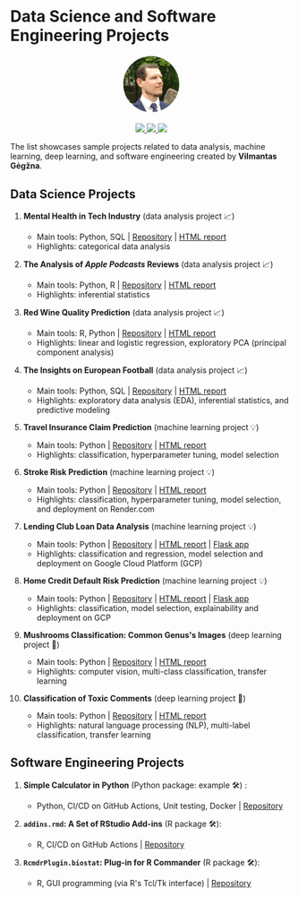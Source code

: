 Data Science and Software Engineering Projects
================================================


<img src="https://raw.githubusercontent.com/GegznaV/ds-projects/main/_img/vg-profile-100x100.png" alt="profile photo" width="100" height="100"
style="
border-radius: 50%;
  display: block;
  margin-top: 20px;
  margin-bottom: 20px;
  margin-left: auto;
  margin-right: auto;
"/>

<center>
<a href="https://github.com/GegznaV" target="_blank">
   <img src="https://img.shields.io/badge/GitHub-100000?style=for-the-badge&logo=github&logoColor=lightgrey&color=black">
</a>
<a href="https://www.linkedin.com/in/vilmantas-gegzna/" target="_blank">
   <img src="https://img.shields.io/badge/LinkedIn-0077B5?style=for-the-badge&logo=linkedin&logoColor=0e76a8&color=black">
</a>
<a href="mailto:gegznav@gmail.com?subject=Let's connect (DS portfolio)" target="_blank">
   <img src="https://img.shields.io/badge/Gmail-D14836?style=for-the-badge&logo=gmail&color=black">
</a>
</center>

The list showcases sample projects related to data analysis, machine learning, deep learning, and software engineering created by **Vilmantas Gėgžna**.


## Data Science Projects

1. **Mental Health in Tech Industry** (data analysis project 📈)
    - Main tools: Python, SQL | 
    [Repository](https://github.com/GegznaV/ds-projects/tree/main/mental-health) | 
    [HTML report](https://gegznav.github.io/ds-projects/mental-health/)
    - Highlights: categorical data analysis

2. **The Analysis of *Apple Podcasts* Reviews** (data analysis project 📈)
    - Main tools: Python,  R | 
    [Repository](https://github.com/GegznaV/ds-projects/tree/main/apple-podcasts) | 
    [HTML report](https://gegznav.github.io/ds-projects/apple-podcasts/)
    - Highlights: inferential statistics

3. **Red Wine Quality Prediction** (data analysis project 📈)
    - Main tools: R, Python | 
    [Repository](https://github.com/GegznaV/ds-projects/tree/main/red-wine-quality) | 
    [HTML report](https://gegznav.github.io/ds-projects/red-wine-quality/)
    - Highlights: linear and logistic regression, exploratory PCA (principal component analysis)

4. **The Insights on European Football** (data analysis project 📈)
    - Main tools: Python, SQL | 
    [Repository](https://github.com/GegznaV/ds-projects/tree/main/european-football) | 
    [HTML report](https://gegznav.github.io/ds-projects/european-football) 
    - Highlights: exploratory data analysis (EDA), inferential statistics, and predictive modeling
    
5. **Travel Insurance Claim Prediction** (machine learning project 💡)
    - Main tools: Python | 
    [Repository](https://github.com/GegznaV/ds-projects/tree/main/travel-insurance) | 
    [HTML report](https://gegznav.github.io/ds-projects/travel-insurance) 
    - Highlights: classification, hyperparameter tuning, model selection
    
6. **Stroke Risk Prediction** (machine learning project 💡)
    - Main tools: Python | 
    [Repository](https://github.com/GegznaV/ds-projects/tree/main/stroke-prediction) | 
    [HTML report](https://gegznav.github.io/ds-projects/stroke-prediction) 
    - Highlights: classification, hyperparameter tuning, model selection, and deployment on Render.com

7. **Lending Club Loan Data Analysis** (machine learning project 💡)
    - Main tools: Python | 
    [Repository](https://github.com/GegznaV/ds-projects/tree/main/lending-club) | 
    [HTML report](https://gegznav.github.io/ds-projects/lending-club) | 
    [Flask app](https://github.com/GegznaV/ds-projects/tree/main/lending-club/app)
    - Highlights: classification and regression, model selection and deployment on Google Cloud Platform (GCP)

8. **Home Credit Default Risk Prediction** (machine learning project 💡)
    - Main tools: Python | 
    [Repository](https://github.com/GegznaV/ds-projects/tree/main/home-credit) | 
    [HTML report](https://gegznav.github.io/ds-projects/home-credit) | 
    [Flask app](https://github.com/GegznaV/ds-projects/tree/main/home-credit/app)
    - Highlights: classification, model selection, explainability and deployment on GCP

9. **Mushrooms Classification: Common Genus's Images** (deep learning project 🧩)
    - Main tools: Python | 
    [Repository](https://github.com/GegznaV/ds-projects/tree/main/mushrooms) | 
    [HTML report](https://gegznav.github.io/ds-projects/mushrooms) 
    - Highlights: computer vision, multi-class classification, transfer learning

10. **Classification of Toxic Comments** (deep learning project 🧩)
    - Main tools: Python | 
    [Repository](https://github.com/GegznaV/ds-projects/tree/main/toxic-comments) | 
    [HTML report](https://gegznav.github.io/ds-projects/toxic-comments) 
    - Highlights: natural language processing (NLP), multi-label classification, transfer learning

## Software Engineering Projects

1. **Simple Calculator in Python** (Python package: example 🛠️) :
    - Python, CI/CD on GitHub Actions, Unit testing, Docker \| [Repository](https://github.com/GegznaV/calculator-py)

2. **`addins.rmd`: A Set of RStudio Add-ins** (R package 🛠️):
    - R, CI/CD on GitHub Actions \| [Repository](https://github.com/GegznaV/addins.rmd)
    
3. **`RcmdrPlugin.biostat`: Plug-in for R Commander** (R package 🛠️):
    - R, GUI programming (via R's Tcl/Tk interface) \| [Repository](https://github.com/GegznaV/RcmdrPlugin.biostat)
